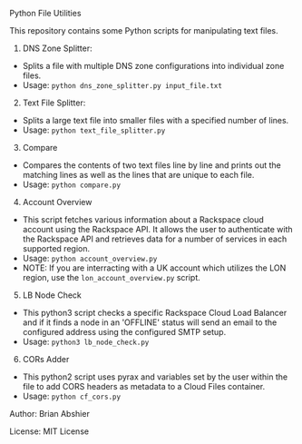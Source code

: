 Python File Utilities

This repository contains some Python scripts for manipulating text files.

1. DNS Zone Splitter:
- Splits a file with multiple DNS zone configurations into individual zone files.
- Usage: `python dns_zone_splitter.py input_file.txt`

2. Text File Splitter:
- Splits a large text file into smaller files with a specified number of lines.
- Usage: `python text_file_splitter.py`

3. Compare
- Compares the contents of two text files line by line and prints out the matching lines as well as the lines that are unique to each file.
- Usage: `python compare.py`

4. Account Overview
- This script fetches various information about a Rackspace cloud account using the Rackspace API. It allows the user to authenticate with the Rackspace API and retrieves data for a number of services in each supported region.
- Usage: `python account_overview.py`
- NOTE: If you are interracting with a UK account which utilizes the LON region, use the `lon_account_overview.py` script.

5. LB Node Check
- This python3 script checks a specific Rackspace Cloud Load Balancer and if it finds a node in an 'OFFLINE' status will send an email to the configured address using the configured SMTP setup.
- Usage: `python3 lb_node_check.py`

6. CORs Adder
- This python2 script uses pyrax and variables set by the user within the file to add CORS headers as metadata to a Cloud Files container.
- Usage: `python cf_cors.py`

Author: Brian Abshier

License: MIT License
